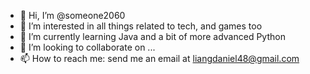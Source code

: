 - 👋 Hi, I’m @someone2060
- 👀 I’m interested in all things related to tech, and games too
- 🌱 I’m currently learning Java and a bit of more advanced Python
- 💞️ I’m looking to collaborate on ...
- 📫 How to reach me: send me an email at liangdaniel48@gmail.com

<!---
someone2060/someone2060 is a ✨ special ✨ repository because its `README.md` (this file) appears on your GitHub profile.
You can click the Preview link to take a look at your changes.
--->
